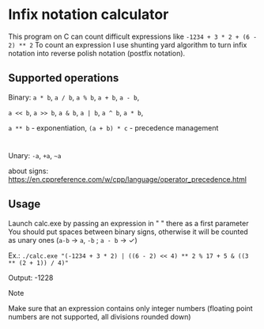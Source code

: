 # Infix notation calculator

This program on C can count difficult expressions like `-1234 + 3 * 2 + (6 - 2) ** 2` 
To count an expression I use shunting yard algorithm to turn infix notation into reverse polish notation (postfix notation).

## Supported operations
Binary:
`a * b`, `a / b`, `a % b`, `a + b`, `a - b`,

`a << b`, `a >> b`, `a & b`, `a | b`, `a ^ b`, `a * b`, 

`a ** b` - exponentiation, `(a + b) * c` - precedence management
#
Unary: `-a`, `+a`, `~a`

about signs: https://en.cppreference.com/w/cpp/language/operator_precedence.html


## Usage
Launch calc.exe by passing an expression in " " there as a first parameter
You should put spaces between binary signs, otherwise it will be counted as unary ones (`a-b` -> `a`, `-b`  ;  `a - b` -> ✓)

Ex.: `./calc.exe "(-1234 + 3 * 2) | ((6 - 2) << 4) ** 2 % 17 + 5 & ((3 ** (2 + 1)) / 4)"`

Output: -1228


> [!NOTE]
> Make sure that an expression contains only integer numbers (floating point numbers are not supported, all divisions rounded down)
